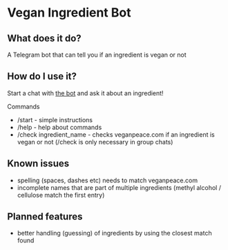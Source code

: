 # Vegan Ingredient Bot
## What does it do?
A Telegram bot that can tell you if an ingredient is vegan or not

## How do I use it?
Start a chat with [the bot](http://telegram.me/VeganIngredientBot) and
ask it about an ingredient!

Commands
- /start - simple instructions
- /help - help about commands
- /check ingredient_name - checks veganpeace.com if an ingredient is
  vegan or not (/check is only necessary in group chats)

## Known issues
- spelling (spaces, dashes etc) needs to match veganpeace.com
- incomplete names that are part of multiple ingredients (methyl alcohol
  / cellulose match the first entry)

## Planned features
- better handling (guessing) of ingredients by using the closest match
  found

